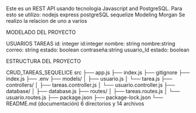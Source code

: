 Este es un  REST API usando tecnologia Javascript and PostgreSQL.
Para esto se utilizo:
nodejs
express
postgreSQL
sequelize
Modeling
Morgan
Se realizo la relacion de uno a varios 

MODELADO DEL PROYECTO

USUARIOS                TAREAS
id: integer             id:integer
nombre: string          nombre:string
correo: string          estado: boolean
contraseña:string       usuario_Id
estado: boolean

ESTRUCTURA DEL PROYECTO

CRUD_TAREAS_SEQUELICE
src
  ├── app.js
  ├── index.js
  ├── gitignore
  ├── index.js
  ├── .env
  ├── models/
  │   ├── usuario.js
  │   └── tarea.js
  ├── controllers/
  │   ├── tareas.controller.js
  │   └── usuario.controller.js
  ├── database/
  │   ├── database.js
  ├── routes/
  │   ├── tareas.routes.js
  │   └── usuario.routes.js
  ├── package.json
  ├── package-lock.json
  └── README.md (documentación)
  6 directorios y 14 archivos